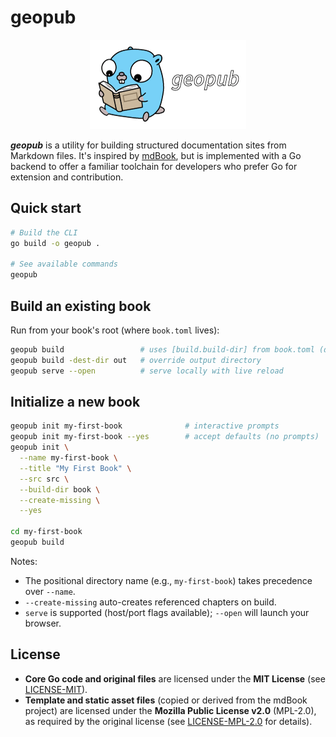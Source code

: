 # geopub

<p align="center">
  <img src="./geopub.png" alt="geopub logo" width="250" />
</p>

***geopub*** is a utility for building structured documentation sites from Markdown files. It's inspired by [mdBook](https://github.com/rust-lang/mdBook), but is implemented with a Go backend to offer a familiar toolchain for developers who prefer Go for extension and contribution.

## Quick start

```bash
# Build the CLI
go build -o geopub .

# See available commands
geopub
```

## Build an existing book

Run from your book's root (where `book.toml` lives):

```bash
geopub build                 # uses [build.build-dir] from book.toml (default: "book")
geopub build -dest-dir out   # override output directory
geopub serve --open          # serve locally with live reload
```

## Initialize a new book

```bash
geopub init my-first-book              # interactive prompts
geopub init my-first-book --yes        # accept defaults (no prompts)
geopub init \
  --name my-first-book \
  --title "My First Book" \
  --src src \
  --build-dir book \
  --create-missing \
  --yes

cd my-first-book
geopub build
```

Notes:
- The positional directory name (e.g., `my-first-book`) takes precedence over `--name`.
- `--create-missing` auto-creates referenced chapters on build.
- `serve` is supported (host/port flags available); `--open` will launch your browser.

## License

* **Core Go code and original files** are licensed under the **MIT License** (see [LICENSE-MIT]).
* **Template and static asset files** (copied or derived from the mdBook project) are licensed under the **Mozilla Public License v2.0** (MPL-2.0), as required by the original license (see [LICENSE-MPL-2.0] for details).

[LICENSE-MIT]: ./LICENSE-MIT
[LICENSE-MPL-2.0]: ./LICENSE-MPL-2.0
